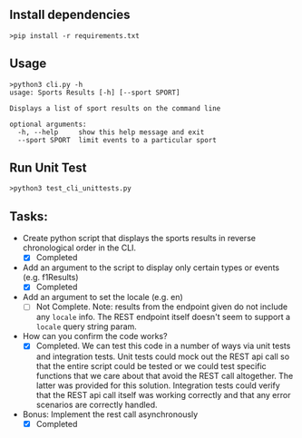 ## Install dependencies
```
>pip install -r requirements.txt
```

## Usage
```
>python3 cli.py -h
usage: Sports Results [-h] [--sport SPORT]

Displays a list of sport results on the command line

optional arguments:
  -h, --help     show this help message and exit
  --sport SPORT  limit events to a particular sport
```

## Run Unit Test
```
>python3 test_cli_unittests.py
```

## Tasks:
- Create python script that displays the sports results in reverse chronological order in the CLI.
    - [x] Completed
- Add an argument to the script to display only certain types or events (e.g. f1Results)
    - [x] Completed
- Add an argument to set the locale (e.g. en)
    - [ ] Not Complete. Note: results from the endpoint given do not include any `locale` info.  The REST endpoint itself doesn't seem to support a `locale` query string param.
- How can you confirm the code works?
    - [x] Completed. We can test this code in a number of ways via unit tests and integration tests.  Unit tests could mock out the REST api call so that the entire script could be tested or we could test specific functions that we care about that avoid the REST call altogether.  The latter was provided for this solution.  Integration tests could verify that the REST api call itself was working correctly and that any error scenarios are correctly handled.
- Bonus: Implement the rest call asynchronously
    - [x] Completed